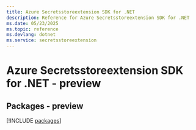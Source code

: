 ```yaml
---
title: Azure Secretsstoreextension SDK for .NET
description: Reference for Azure Secretsstoreextension SDK for .NET
ms.date: 05/23/2025
ms.topic: reference
ms.devlang: dotnet
ms.service: secretsstoreextension
---
```

# Azure Secretsstoreextension SDK for .NET - preview
## Packages - preview
[!INCLUDE [packages](secretsstoreextension-index.md)]